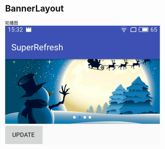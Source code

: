 # BannerLayout

轮播图
![image](https://github.com/13456961183/BannerLayout/blob/master/app/src/main/res/drawable/S61023-153210.jpg)
